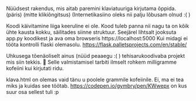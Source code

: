Nüüdsest rakendus, mis aitab paremini klaviatuuriga kirjutama õppida. (päris) (mitte klikiõngitsus)
(Internetikasiino oleks nii palju lõbusam olnud :( )

Koodi käivitamine liiga keeruline ei ole. Kood tuleb panna nii nagu ta on kõik ühte kausta kokku, säilitades siinne struktuur.
Seejärel lihtsalt jooksuta app.py koodikest ja ava oma browseris https://localhost:5000 
Kui midagi ei tööta kontrolli flaski olemasolu. https://flask.palletsprojects.com/en/stable/

Uhkusega tõenäoliselt ainus (nüüd peaaegu :( ) tehisarukoodivaba projekt mis siin tekkis. 🫡
Selle valmistamisel tarbiti ilmselt rohkem milligramme kofeiini kui kirjutati ridu.

klava.html on olemas vaid tänu u poolele grammile kofeiinile. Ei, ma ei tea miks ja kuidas see töötab.
https://codepen.io/gymbry/pen/KWwepx on kus suur osa sellest tuli :p
